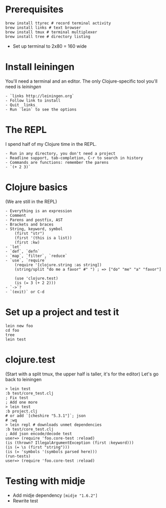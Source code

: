 # Prerequisites

    brew install ttyrec # record terminal activity
    brew install links # text browser
    brew install tmux # terminal multiplexer
    brew install tree # directory listing

  - Set up terminal to 2x80 = 160 wide

# Install leiningen

You'll need a terminal and an editor.  The only Clojure-specific tool
you'll need is _leiningen_

    - `links http://leiningen.org`
    - Follow link to install
    - Quit _links_
    - Run `lein` to see the options

# The REPL

I spend half of my Clojure time in the REPL.

    - Run in any directory, you don't need a project
    - Readline support, tab-completion, C-r to search in history
    - Commands are functions: remember the parens
    - `(+ 2 3)`

# Clojure basics

(We are still in the REPL)
    
    - Everything is an expression
    - Comment
    - Parens and postfix, AST
    - Brackets and braces
    - String, keyword, symbol
        (first "str")
        (first '(this is a list))
        (first :kw)
    - `let`
    - `def`, `defn`
    - `map`, `filter`, `reduce`
    - `use`, `require`
        (require '[clojure.string :as string])
        (string/split "do me a favor" #" ") ; => ["do" "me" "a" "favor"]

        (use 'clojure.test)
        (is (= 3 (+ 2 2)))
    - `->`?
    - `(exit)` or C-d

# Set up a project and test it

    lein new foo
    cd foo
    tree
    lein test

# clojure.test
(Start with a split tmux, the upper half is taller, it's for the editor)
Let's go back to leiningen

    > lein test
    :b test/core_test.clj
    ; Fix test
    ; Add one more
    > lein test
    :b project.clj
    # or add `[cheshire "5.3.1"]`; json
    # :wq
    > lein repl # downloads unmet dependencies
    :b test/core_test.clj
    ; Add json encode/decode test
    user=> (require 'foo.core-test :reload)
    (is (thrown? IllegalArgumentException (first :keyword))) 
    (is (= \s (first "string")))
    (is (= 'symbols '(symbols parsed here)))
    (run-tests)
    user=> (require 'foo.core-test :reload)

    
# Testing with midje

  - Add midje dependency `[midje "1.6.2"]`
  - Rewrite test
